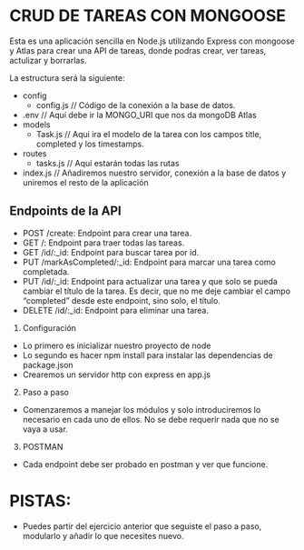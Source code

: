 # CRUD DE TAREAS CON MONGOOSE

Esta es una aplicación sencilla en Node.js utilizando Express con mongoose y Atlas para crear una API de tareas, donde podras crear, ver tareas, actulizar y borrarlas.

La estructura será la siguiente:
- config
  - config.js // Código de la conexión a la base de datos.
- .env // Aquí debe ir la MONGO_URI que nos da mongoDB Atlas
- models
  - Task.js // Aqui ira el modelo de la tarea con los campos title, completed y los timestamps.
- routes 
  - tasks.js // Aquí estarán todas las rutas
- index.js // Añadiremos nuestro servidor, conexión a la base de datos y uniremos el resto de la aplicación

## Endpoints de la API
- POST /create: Endpoint para crear una tarea.
- GET /: Endpoint para traer todas las tareas.
- GET /id/:_id: Endpoint para buscar tarea por id.
- PUT /markAsCompleted/:_id: Endpoint para marcar una tarea como completada.
- PUT /id/:_id: Endpoint para actualizar una tarea y que solo se pueda cambiar el título de la tarea. Es decir, que no me deje cambiar el campo  “completed” desde este endpoint, sino solo, el título.
- DELETE /id/:_id: Endpoint para eliminar una tarea.


1. Configuración
- Lo primero es inicializar nuestro proyecto de node
- Lo segundo es hacer npm install para instalar las dependencias de package.json
- Crearemos un servidor http con express en app.js

2. Paso a paso 
- Comenzaremos a manejar los módulos y solo introduciremos lo necesario en cada uno de ellos. No se debe requerir nada que no se vaya a usar.

3. POSTMAN
- Cada endpoint debe ser probado en postman y ver que funcione.


# PISTAS:
- Puedes partir del ejercicio anterior que seguiste el paso a paso, modularlo y añadir lo que necesites nuevo.